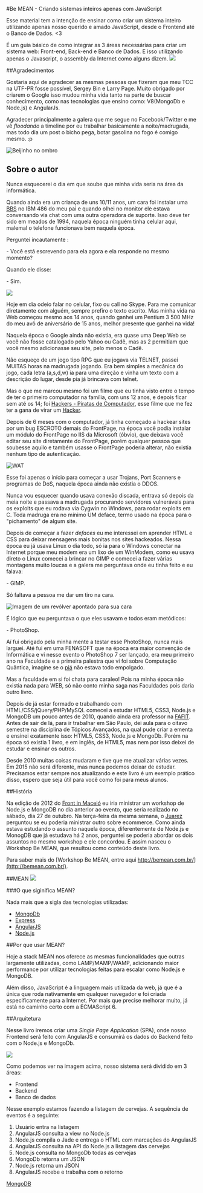#Be MEAN - Criando sistemas inteiros apenas com JavaScript

Esse material tem a intenção de ensinar como criar um sistema inteiro utilizando apenas nosso querido e amado JavaScript, desde o Frontend até o Banco de Dados. <3

É um guia básico de como integrar as 3 áreas necessárias para criar um sistema web: Front-end, Back-end e Banco de Dados. E isso utilizando apenas o Javascript, o assembly da Internet como alguns dizem.
![](https://i.cloudup.com/WI6pC8JKia.png)

##Agradecimentos

Gostaria aqui de agradecer as mesmas pessoas que fizeram que meu TCC na UTF-PR fosse possível, Sergey Bin e Larry Page. Muito obrigado por criarem o Google isso mudou minha vida tanto na parte de buscar conhecimento, como nas tecnologias que ensino como: V8(MongoDb e Node.js) e AngularJs.

Agradecer principalmente a galera que me segue no Facebook/Twitter e me vê *floodando* a timeline por eu trabalhar basicamente a noite/madrugada, mas todo dia um post o bicho pega, botar gasolina no fogo é comigo mesmo. :p

![Beijinho no ombro](http://imguol.com/c/bol/fotos/2014/03/01/01fev2014---sempre-ligada-ao-que-esta-acontecendo-no-momento-a-apresentadora-palmirinha-aproveitou-um-de-seus-quitutes-e-posou-com-um-doce-de-beijinho-no-ombro-a-foto-foi-postada-na-pagina-do-1393701655008_300x200.jpg)


## Sobre o autor

Nunca esquecerei o dia em que soube que minha vida seria na área da informática.

Quando ainda era um criança de uns 10/11 anos, um cara foi instalar uma [BBS](http://pt.wikipedia.org/wiki/Bulletin_board_system) no IBM 486 do meu pai e quando olhei no monitor ele estava conversando via chat com uma outra operadora de suporte. Isso deve ter sido em meados de 1994, naquela época ninguém tinha celular aqui, malemal o telefone funcionava bem naquela época.

Perguntei incautamente :

\- Você está escrevendo para ela agora e ela responde no mesmo momento?

Quando ele disse:

\- Sim.

![](http://wersm.com/wp-content/uploads/2013/08/Mind-Blowing-EMR-and-Meaningful-Use-Stats-and-Facts.gif)

Hoje em dia odeio falar no celular, fixo ou call no Skype. Para me comunicar diretamente com alguém, sempre prefiro o texto escrito. Mas minha vida na Web começou mesmo aos 14 anos, quando ganhei um Pentium 3 500 MHz do meu avô de aniversário de 15 anos, melhor presente que ganhei na vida!

Naquela época o Google ainda não existia, era quase uma Deep Web se você não fosse catalogado pelo Yahoo ou Cadê, mas as 2 permitiam que você mesmo adicionasse seu site, pelo menos o Cadê.

Não esqueço de um jogo tipo RPG que eu jogava via TELNET, passei MUITAS horas na madrugada jogando. Era bem simples a mecânica do jogo, cada letra (a,s,d,w) ia para uma direção e vinha um texto com a descrição do lugar, desde pia já brincava com telnet.

Mas o que me marcou mesmo foi um filme que eu tinha visto entre o tempo de ter o primeiro computador na família, com uns 12 anos, e depois ficar sem até os 14; foi [Hackers - Piratas de Computador](http://pt.wikipedia.org/wiki/Hackers_%28filme%29), esse filme que me fez ter a gana de virar um [Hacker](http://pt.wikipedia.org/wiki/Hacker).

Depois de 6 meses com o computador, já tinha começado a hackear sites por um bug ESCROTO demais do FrontPage, na época você podia instalar um módulo do FrontPage no IIS da Microsoft (óbvio), que deixava você editar seu site diretamente do FrontPage, porém qualquer pessoa que soubesse aquilo e também usasse o FrontPage poderia alterar, não existia nenhum tipo de autenticação.

![WAT](https://cldup.com/BOagKEB49C.gif)

Esse foi apenas o início para começar a usar Trojans, Port Scanners e programas de DoS, naquela época ainda não existia o DDOS.

Nunca vou esquecer quando usava conexão discada, entrava só depois da meia noite e passava a madrugada procurando servidores vulneráveis para os exploits que eu rodava via Cygwin no Windows, para rodar exploits em C. Toda madruga era no mínimo UM deface, termo usado na época para o "pichamento" de algum site.

Depois de começar a fazer *defaces* eu me interessei em aprender HTML e CSS para deixar mensagens mais bonitas nos sites hackeados. Nessa época eu já usava Linux o dia todo, só ia para o Windows conectar na Internet porque meu modem era um lixo de um WinModem, como eu usava direto o Linux comecei a brincar no GIMP e comecei a fazer várias montagens muito loucas e a galera me perguntava onde eu tinha feito e eu falava:

\- GIMP.

Só faltava a pessoa me dar um tiro na cara.

![Imagem de um revólver apontado para sua cara](https://cldup.com/AGDclYl_vR.gif)

É lógico que eu perguntava o que eles usavam e todos eram metódicos:

\- PhotoShop.

Aí fui obrigado pela minha mente a testar esse PhotoShop, nunca mais larguei. Até fui em uma FENASOFT que na época era maior convenção de Informática e vi nesse evento o PhotoShop 7 ser lançado, era meu primeiro ano na Faculdade e a primeira palestra que vi foi sobre Computação Quântica, imagine se o [piá](http://pt.wiktionary.org/wiki/pi%C3%A1) não estava todo empolgado.

Mas a faculdade em si foi chata para caraleo! Pois na minha época não existia nada para WEB, só não conto minha saga nas Faculdades pois daria outro livro.

Depois de já estar formado e trabalhando com HTML/CSS/jQuery/PHP/MySQL comecei a estudar HTML5, CSS3, Node.js e MongoDB um pouco antes de 2010, quando ainda era professor na [FAFIT](http://www.fafit.com.br/). Antes de sair de lá, para ir trabalhar em São Paulo, dei aula para o oitavo semestre na disciplina de Tópicos Avançados, na qual pude criar a ementa e ensinei exatamente isso: HTML5, CSS3, Node.js e MongoDb. Porém na época só existia 1 livro, e em inglês, de HTML5, mas nem por isso deixei de estudar e ensinar os outros.

Desde 2010 muitas coisas mudaram e tive que me atualizar várias vezes. Em 2015 não será diferente, mas nunca podemos deixar de estudar. Precisamos estar sempre nos atualizando e este livro é um exemplo prático disso, espero que seja útil para você como foi para meus alunos.

##História

Na edição de 2012 do [Front in Maceió](http://www.eventick.com.br/frontinmaceio-workshops) eu iria ministrar um workshop de Node.js e MongoDB no dia anterior ao evento, que seria realizado no sábado, dia 27 de outubro. Na terça-feira da mesma semana, o [Juarez](https://github.com/juarezpaf) perguntou se eu poderia ministrar outro sobre ecommerce. Como ainda estava estudando o assunto naquela época, diferentemente de Node.js e MonogDB que já estudava há 2 anos, perguntei se poderia abordar os dois assuntos no mesmo workshop e ele concordou. E assim nasceu o Workshop Be MEAN, que resultou como conteúdo deste livro.

Para saber mais do [Workshop Be MEAN, entre aqui http://bemean.com.br/](http://bemean.com.br/).


##MEAN
![](https://i.cloudup.com/Taslszh86K.jpg)

###O que siginifica MEAN?

Nada mais que a sigla das tecnologias utilizadas:
- [MongoDb](http://mongodb.org/)
- [Express](http://expressjs.com/)
- [AngularJS](https://angularjs.org/)
- [Node.js](http://nodejs.org/)

##Por que usar MEAN?

Hoje a stack MEAN nos oferece as mesmas funcionalidades que outras largamente utilizadas, como LAMP/MAMP/WAMP, adicionando maior performance por utilizar tecnologias feitas para escalar como Node.js e MongoDB.

Além disso, JavaScript é a linguagem mais utilizada da web, já que é a única que roda nativamente em qualquer navegador e foi criada especificamente para a Internet. Por mais que precise melhorar muito, já está no caminho certo com a ECMAScript 6.

##Arquitetura

Nesse livro iremos criar uma *Single Page Application* (SPA), onde nosso Frontend será feito com AngularJS e consumirá os dados do Backend feito com o Node.js e MongoDb.

![](https://i.cloudup.com/bg9bVWvHGG.png)

Como podemos ver na imagem acima, nosso sistema será dividido em 3 áreas:

- Frontend
- Backend
- Banco de dados

Nesse exemplo estamos fazendo a listagem de cervejas. A sequência de eventos é a seguinte:

1. Usuário entra na listagem
2. AngularJS consulta a view no Node.js
3. Node.js compila o Jade e entrega o HTML com marcações do AngularJS
4. AngularJS consulta na API do Node.js a listagem das cervejas
5. Node.js consulta no MongoDb todas as cervejas
6. MongoDb retorna um JSON
7. Node.js retorna um JSON
8. AngularJS recebe e trabalha com o retorno

[MongoDB](https://github.com/ericdouglas/be-MEAN-resources/blob/master/ebook/01-mongodb.md)